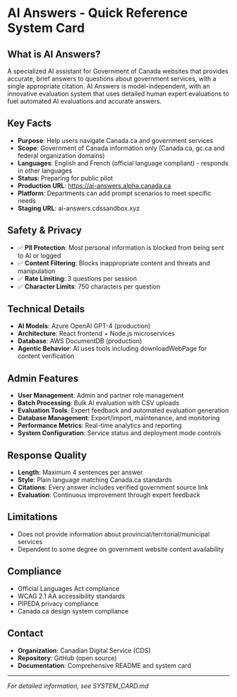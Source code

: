 # AI Answers - Quick Reference System Card

## What is AI Answers?
A specialized AI assistant for Government of Canada websites that provides accurate, brief answers to questions about government services, with a single appropriate citation. AI Answers is model-independent, with an innovative evaluation system that uses detailed human expert evaluations to fuel automated AI evaluations and accurate answers. 

## Key Facts
- **Purpose**: Help users navigate Canada.ca and government services
- **Scope**: Government of Canada information only (Canada.ca, gc.ca and federal organization domains)
- **Languages**: English and French (official language compliant) - responds in other languages
- **Status**: Preparing for public pilot
- **Production URL**: https://ai-answers.alpha.canada.ca
- **Platform**: Departments can add prompt scenarios to meet specific needs
- **Staging URL**: ai-answers.cdssandbox.xyz

## Safety & Privacy
- ✅ **PII Protection**: Most personal information is blocked from being sent to AI or logged
- ✅ **Content Filtering**: Blocks inappropriate content and threats and manipulation 
- ✅ **Rate Limiting**: 3 questions per session
- ✅ **Character Limits**: 750 characters per question

## Technical Details
- **AI Models**: Azure OpenAI GPT-4 (production) 
- **Architecture**: React frontend + Node.js microservices
- **Database**: AWS DocumentDB (production)
- **Agentic Behavior**: AI uses tools including downloadWebPage for content verification 

## Admin Features
- **User Management**: Admin and partner role management
- **Batch Processing**: Bulk AI evaluation with CSV uploads
- **Evaluation Tools**: Expert feedback and automated evaluation generation
- **Database Management**: Export/import, maintenance, and monitoring
- **Performance Metrics**: Real-time analytics and reporting
- **System Configuration**: Service status and deployment mode controls

## Response Quality
- **Length**: Maximum 4 sentences per answer
- **Style**: Plain language matching Canada.ca standards
- **Citations**: Every answer includes verified government source link
- **Evaluation**: Continuous improvement through expert feedback

## Limitations
- Does not provide information about provincial/territorial/municipal services
- Dependent to some degree on government website content availability

## Compliance
- Official Languages Act compliance
- WCAG 2.1 AA accessibility standards
- PIPEDA privacy compliance
- Canada.ca design system compliance

## Contact
- **Organization**: Canadian Digital Service (CDS)
- **Repository**: GitHub (open source)
- **Documentation**: Comprehensive README and system card

---
*For detailed information, see SYSTEM_CARD.md* 